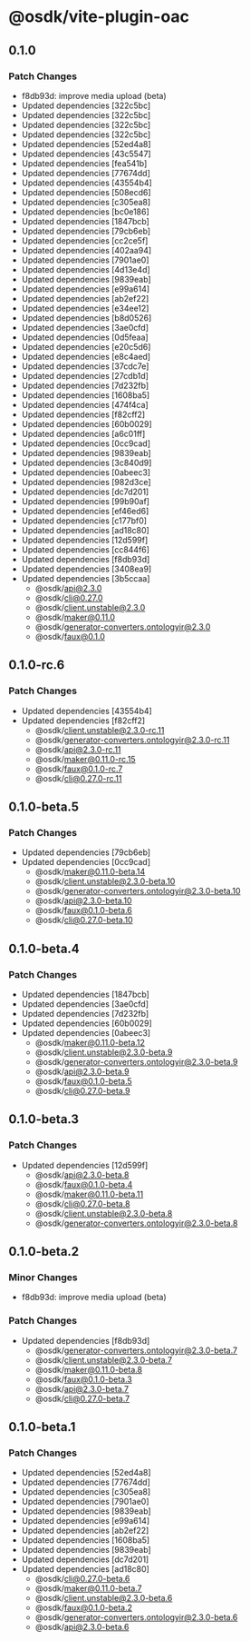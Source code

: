 # @osdk/vite-plugin-oac

## 0.1.0

### Patch Changes

- f8db93d: improve media upload (beta)
- Updated dependencies [322c5bc]
- Updated dependencies [322c5bc]
- Updated dependencies [322c5bc]
- Updated dependencies [322c5bc]
- Updated dependencies [52ed4a8]
- Updated dependencies [43c5547]
- Updated dependencies [fea541b]
- Updated dependencies [77674dd]
- Updated dependencies [43554b4]
- Updated dependencies [508ecd6]
- Updated dependencies [c305ea8]
- Updated dependencies [bc0e186]
- Updated dependencies [1847bcb]
- Updated dependencies [79cb6eb]
- Updated dependencies [cc2ce5f]
- Updated dependencies [402aa94]
- Updated dependencies [7901ae0]
- Updated dependencies [4d13e4d]
- Updated dependencies [9839eab]
- Updated dependencies [e99a614]
- Updated dependencies [ab2ef22]
- Updated dependencies [e34ee12]
- Updated dependencies [b8d0526]
- Updated dependencies [3ae0cfd]
- Updated dependencies [0d5feaa]
- Updated dependencies [e20c5d6]
- Updated dependencies [e8c4aed]
- Updated dependencies [37cdc7e]
- Updated dependencies [27cdb1d]
- Updated dependencies [7d232fb]
- Updated dependencies [1608ba5]
- Updated dependencies [474f4ca]
- Updated dependencies [f82cff2]
- Updated dependencies [60b0029]
- Updated dependencies [a6c01ff]
- Updated dependencies [0cc9cad]
- Updated dependencies [9839eab]
- Updated dependencies [3c840d9]
- Updated dependencies [0abeec3]
- Updated dependencies [982d3ce]
- Updated dependencies [dc7d201]
- Updated dependencies [99b90af]
- Updated dependencies [ef46ed6]
- Updated dependencies [c177bf0]
- Updated dependencies [ad18c80]
- Updated dependencies [12d599f]
- Updated dependencies [cc844f6]
- Updated dependencies [f8db93d]
- Updated dependencies [3408ea9]
- Updated dependencies [3b5ccaa]
  - @osdk/api@2.3.0
  - @osdk/cli@0.27.0
  - @osdk/client.unstable@2.3.0
  - @osdk/maker@0.11.0
  - @osdk/generator-converters.ontologyir@2.3.0
  - @osdk/faux@0.1.0

## 0.1.0-rc.6

### Patch Changes

- Updated dependencies [43554b4]
- Updated dependencies [f82cff2]
  - @osdk/client.unstable@2.3.0-rc.11
  - @osdk/generator-converters.ontologyir@2.3.0-rc.11
  - @osdk/api@2.3.0-rc.11
  - @osdk/maker@0.11.0-rc.15
  - @osdk/faux@0.1.0-rc.7
  - @osdk/cli@0.27.0-rc.11

## 0.1.0-beta.5

### Patch Changes

- Updated dependencies [79cb6eb]
- Updated dependencies [0cc9cad]
  - @osdk/maker@0.11.0-beta.14
  - @osdk/client.unstable@2.3.0-beta.10
  - @osdk/generator-converters.ontologyir@2.3.0-beta.10
  - @osdk/api@2.3.0-beta.10
  - @osdk/faux@0.1.0-beta.6
  - @osdk/cli@0.27.0-beta.10

## 0.1.0-beta.4

### Patch Changes

- Updated dependencies [1847bcb]
- Updated dependencies [3ae0cfd]
- Updated dependencies [7d232fb]
- Updated dependencies [60b0029]
- Updated dependencies [0abeec3]
  - @osdk/maker@0.11.0-beta.12
  - @osdk/client.unstable@2.3.0-beta.9
  - @osdk/generator-converters.ontologyir@2.3.0-beta.9
  - @osdk/api@2.3.0-beta.9
  - @osdk/faux@0.1.0-beta.5
  - @osdk/cli@0.27.0-beta.9

## 0.1.0-beta.3

### Patch Changes

- Updated dependencies [12d599f]
  - @osdk/api@2.3.0-beta.8
  - @osdk/faux@0.1.0-beta.4
  - @osdk/maker@0.11.0-beta.11
  - @osdk/cli@0.27.0-beta.8
  - @osdk/client.unstable@2.3.0-beta.8
  - @osdk/generator-converters.ontologyir@2.3.0-beta.8

## 0.1.0-beta.2

### Minor Changes

- f8db93d: improve media upload (beta)

### Patch Changes

- Updated dependencies [f8db93d]
  - @osdk/generator-converters.ontologyir@2.3.0-beta.7
  - @osdk/client.unstable@2.3.0-beta.7
  - @osdk/maker@0.11.0-beta.8
  - @osdk/faux@0.1.0-beta.3
  - @osdk/api@2.3.0-beta.7
  - @osdk/cli@0.27.0-beta.7

## 0.1.0-beta.1

### Patch Changes

- Updated dependencies [52ed4a8]
- Updated dependencies [77674dd]
- Updated dependencies [c305ea8]
- Updated dependencies [7901ae0]
- Updated dependencies [9839eab]
- Updated dependencies [e99a614]
- Updated dependencies [ab2ef22]
- Updated dependencies [1608ba5]
- Updated dependencies [9839eab]
- Updated dependencies [dc7d201]
- Updated dependencies [ad18c80]
  - @osdk/cli@0.27.0-beta.6
  - @osdk/maker@0.11.0-beta.7
  - @osdk/client.unstable@2.3.0-beta.6
  - @osdk/faux@0.1.0-beta.2
  - @osdk/generator-converters.ontologyir@2.3.0-beta.6
  - @osdk/api@2.3.0-beta.6
